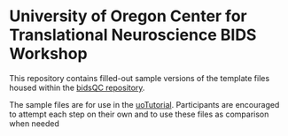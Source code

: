 # University of Oregon Center for Translational Neuroscience BIDS Workshop

This repository contains filled-out sample versions of the template files housed within the [bidsQC repository](https://github.com/kdestasio/bidsQC).

The sample files are for use in the [uoTutorial](https://github.com/kdestasio/bidsQC/blob/main/uoTutorial.md#bids-validator-on-talapas). Participants are encouraged to attempt each step on their own and to use these files as comparison when needed



